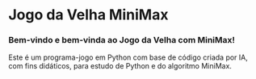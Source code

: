 # Jogo da Velha MiniMax

### Bem-vindo e bem-vinda ao Jogo da Velha com MiniMax!

Este é um programa-jogo em Python com base de código criada por IA, com fins didáticos, para estudo de Python e do algoritmo MiniMax.
